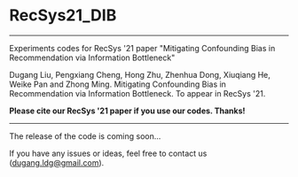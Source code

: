 # RecSys21_DIB
---
Experiments codes for RecSys '21 paper "Mitigating Confounding Bias in Recommendation via Information Bottleneck"

Dugang Liu, Pengxiang Cheng, Hong Zhu, Zhenhua Dong, Xiuqiang He, Weike Pan and Zhong Ming. Mitigating Confounding Bias in Recommendation via Information Bottleneck. To appear in RecSys '21.

**Please cite our RecSys '21 paper if you use our codes. Thanks!**

---

The release of the code is coming soon...

If you have any issues or ideas, feel free to contact us (<dugang.ldg@gmail.com>).